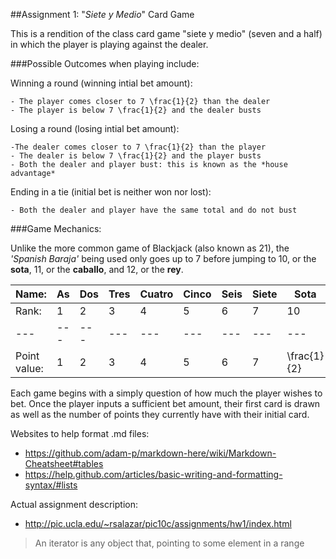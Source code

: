##Assignment 1: "_Siete y Medio_" Card Game

This is a rendition of the class card game "siete y medio" 
(seven and a half) in which the player is playing against the dealer.

###Possible Outcomes when playing include:

Winning a round (winning intial bet amount):

	- The player comes closer to 7 \frac{1}{2} than the dealer
	- The player is below 7 \frac{1}{2} and the dealer busts

Losing a round (losing intial bet amount):
	
	-The dealer comes closer to 7 \frac{1}{2} than the player
	- The dealer is below 7 \frac{1}{2} and the player busts
	- Both the dealer and player bust: this is known as the *house advantage*

Ending in a tie (initial bet is neither won nor lost):

	- Both the dealer and player have the same total and do not bust

###Game Mechanics:

Unlike the more common game of Blackjack (also known as 21), the *'Spanish
Baraja'* being used only goes up to 7 before jumping to 10, or the **sota**,
11, or the **caballo**, and 12, or the **rey**.

| Name:   | As | Dos | Tres | Cuatro | Cinco | Seis | Siete | Sota | Caballo | Rey |
|--- | ---| ---|--- |---| ---| ---| ---| ---| ---| ---|
|Rank: | 1 | 2 | 3 | 4 | 5| 6| 7| 10 | 11 | 12 |
|---| ---| ---| ---| ---| ---| ---| ---| ---| ---| ---|
|Point value:| 1 | 2 | 3 | 4 | 5| 6| 7| \frac{1}{2} | \frac{1}{2} | \frac{1}{2} |

Each game begins with a simply question of how much the player wishes to bet.
Once the player inputs a sufficient bet amount, their first card is drawn as
well as the number of points they currently have with their initial card.








Websites to help format .md files:

- https://github.com/adam-p/markdown-here/wiki/Markdown-Cheatsheet#tables
- https://help.github.com/articles/basic-writing-and-formatting-syntax/#lists


Actual assignment description: 

- http://pic.ucla.edu/~rsalazar/pic10c/assignments/hw1/index.html


> An iterator is any object that, pointing to some element in a range 
